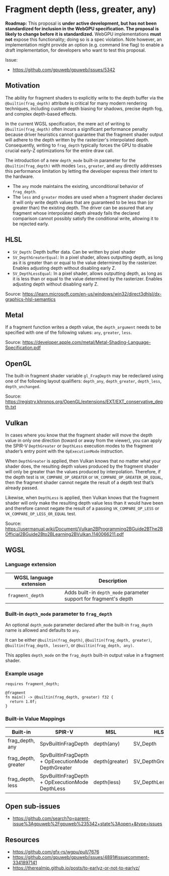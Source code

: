 # Fragment depth (less, greater, any)

**Roadmap:** This proposal is **under active development, but has not been standardized for inclusion in the WebGPU specification. The proposal is likely to change before it is standardized.** WebGPU implementations **must not** expose this functionality; doing so is a spec violation. Note however, an implementation might provide an option (e.g. command line flag) to enable a draft implementation, for developers who want to test this proposal.

Issue:

- https://github.com/gpuweb/gpuweb/issues/5342

## Motivation

The ability for fragment shaders to explicitly write to the depth buffer via the `@builtin(frag_depth)` attribute is critical for many modern rendering techniques, including custom depth biasing for shadows, precise depth fog, and complex depth-based effects.

In the current WGSL specification, the mere act of writing to `@builtin(frag_depth)` often incurs a significant performance penalty because driver heuristics cannot guarantee that the fragment shader output will adhere to the depth written by the rasterizer's interpolated depth. Consequently, writing to `frag_depth` typically forces the GPU to disable crucial early-Z optimizations for the entire draw call.

The introduction of a new `depth_mode` built-in parameter for the `@builtin(frag_depth)` with modes `less`, `greater`, and `any` directly addresses this performance limitation by letting the developer express their intent to the hardware.

*   The `any` mode maintains the existing, unconditional behavior of `frag_depth`.
*   The `less` and `greater` modes are used when a fragment shader declares it will only write depth values that are guaranteed to be less than (or greater than) the existing depth. The driver can be assured that any fragment whose interpolated depth already fails the declared comparison cannot possibly satisfy the conditional write, allowing it to be rejected early.

## HLSL

*   `SV_Depth`: Depth buffer data. Can be written by pixel shader
*   `SV_DepthGreaterEqual`: In a pixel shader, allows outputting depth, as long as it is greater than or equal to the value determined by the rasterizer. Enables adjusting depth without disabling early Z.
*   `SV_DepthLessEqual`: In a pixel shader, allows outputting depth, as long as it is less than or equal to the value determined by the rasterizer. Enables adjusting depth without disabling early Z.

Source: https://learn.microsoft.com/en-us/windows/win32/direct3dhlsl/dx-graphics-hlsl-semantics

## Metal

If a fragment function writes a depth value, the `depth_argument` needs to be specified with one of the following values: `any`, `greater`, `less`.

Source: https://developer.apple.com/metal/Metal-Shading-Language-Specification.pdf

## OpenGL

The built-in fragment shader variable `gl_FragDepth` may be redeclared using one of the following layout qualifiers: `depth_any`, `depth_greater`, `depth_less`,  `depth_unchanged`.

Source: https://registry.khronos.org/OpenGL/extensions/EXT/EXT_conservative_depth.txt

## Vulkan

In cases where you know that the fragment shader will move the depth value in only one direction (toward or away from the viewer), you can apply the SPIR-V `DepthGreater` or `DepthLess` execution modes to the fragment shader’s entry point with the `OpExecutionMode` instruction.

When `DepthGreater` is applied, then Vulkan knows that no matter what your shader does, the resulting depth values produced by the fragment shader will only be greater than the values produced by interpolation. Therefore, if the depth test is `VK_COMPARE_OP_GREATER` or `VK_COMPARE_OP_GREATER_OR_EQUAL`, then the fragment shader cannot negate the result of a depth test that’s already passed.

Likewise, when `DepthLess` is applied, then Vulkan knows that the fragment shader will only make the resulting depth value less than it would have been and therefore cannot negate the result of a passing `VK_COMPARE_OP_LESS` or `VK_COMPARE_OP_LESS_OR_EQUAL` test.

Source: https://usermanual.wiki/Document/Vulkan2BProgramming2BGuide2BThe2BOfficial2BGuide2Bto2BLearning2BVulkan.1140066211.pdf

## WGSL

### Language extension

| WGSL language extension | Description |
| --- | --- |
| `fragment_depth` | Adds built-in `depth_mode` parameter support for fragment's depth |

### Built-in `depth_mode` parameter to `frag_depth`

An optional `depth_mode` parameter declared after the built-in `frag_depth` name is allowed and
defaults to `any`.

It can be either `@builtin(frag_depth)`, `@builtin(frag_depth, greater)`,
`@builtin(frag_depth, lesser)`, or `@builtin(frag_depth, any)`.

This applies `depth_mode` on the `frag_depth` built-in output value in a fragment shader.

### Example usage

```wgsl
requires fragment_depth;

@fragment
fn main() -> @builtin(frag_depth, greater) f32 {
  return 1.0f;
}
```

### Built-in Value Mappings

| Built-in | SPIR-V | MSL | HLSL | GLSL |
|----------|--------|-----|------|------|
| frag_depth, any | SpvBuiltInFragDepth | depth(any) | SV_Depth | depth_any |
| frag_depth, greater | SpvBuiltInFragDepth + OpExecutionMode DepthGreater | depth(greater) | SV_DepthGreaterEqual | depth_greater |
| frag_depth, less | SpvBuiltInFragDepth + OpExecutionMode DepthLess | depth(less) | SV_DepthLessEqual | depth_less |

## Open sub-issues

- https://github.com/search?q=parent-issue%3Agpuweb%2Fgpuweb%235342+state%3Aopen+&type=issues

## Resources

- https://github.com/gfx-rs/wgpu/pull/7676
- https://github.com/gpuweb/gpuweb/issues/4891#issuecomment-3341897141
- https://therealmjp.github.io/posts/to-earlyz-or-not-to-earlyz/
